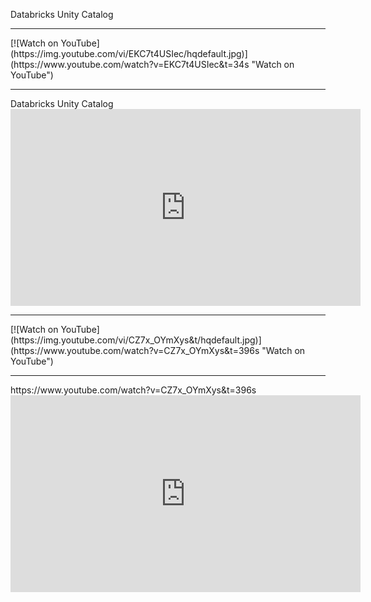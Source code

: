 Databricks Unity Catalog
<hr>
[![Watch on YouTube](https://img.youtube.com/vi/EKC7t4USIec/hqdefault.jpg)](https://www.youtube.com/watch?v=EKC7t4USIec&t=34s "Watch on YouTube")
<hr>
Databricks Unity Catalog

<iframe width="560" height="315"
  src="https://www.youtube.com/embed/EKC7t4USIec?start=34"
  title="YouTube video player"
  frameborder="0"
  allow="accelerometer; autoplay; clipboard-write; encrypted-media; gyroscope; picture-in-picture"
  allowfullscreen>
</iframe>

<hr>
[![Watch on YouTube](https://img.youtube.com/vi/CZ7x_OYmXys&t/hqdefault.jpg)](https://www.youtube.com/watch?v=CZ7x_OYmXys&t=396s "Watch on YouTube")
<hr>
https://www.youtube.com/watch?v=CZ7x_OYmXys&t=396s



<iframe width="560" height="315"
  src="https://www.youtube.com/embed/CZ7x_OYmXys?start=34"
  title="YouTube video player"
  frameborder="0"
  allow="accelerometer; autoplay; clipboard-write; encrypted-media; gyroscope; picture-in-picture"
  allowfullscreen>
</iframe>
